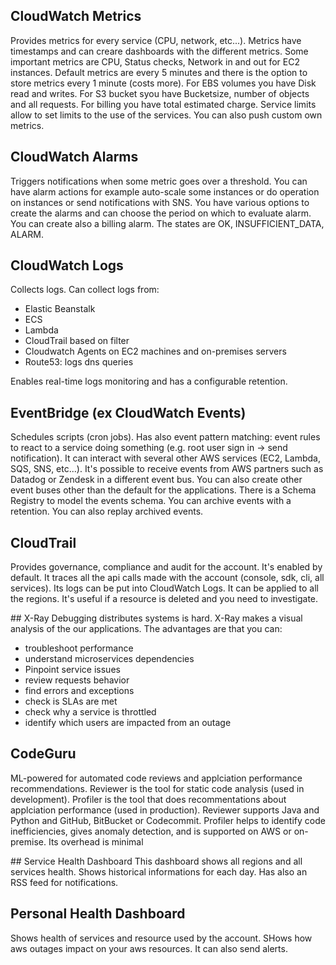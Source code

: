 ## CloudWatch Metrics
Provides metrics for every service (CPU, network, etc...). Metrics have timestamps and can creare dashboards with the different metrics. Some important metrics are CPU, Status checks, Network in and out for EC2 instances.
Default metrics are every 5 minutes and there is the option to store metrics every 1 minute (costs more).
For EBS volumes you have Disk read and writes.
For S3 bucket syou have Bucketsize, number of objects and all requests.
For billing you have total estimated charge.
Service limits allow to set limits to the use of the services. You can also push custom own metrics.

## CloudWatch Alarms
Triggers notifications when some metric goes over a threshold. You can have alarm actions for example auto-scale some instances or do operation on instances or send notifications with SNS. You have various options to create the alarms and can choose the period on which to evaluate alarm. You can create also a billing alarm. The states are OK, INSUFFICIENT_DATA, ALARM.

## CloudWatch Logs
Collects logs. Can collect logs from:
- Elastic Beanstalk
- ECS
- Lambda
- CloudTrail based on filter
- Cloudwatch Agents on EC2 machines and on-premises servers
- Route53: logs dns queries

Enables real-time logs monitoring and has a configurable retention.

## EventBridge (ex CloudWatch Events)
Schedules scripts (cron jobs). Has also event pattern matching: event rules to react to a service doing something (e.g. root user sign in -> send notification). It can interact with several other AWS services (EC2, Lambda, SQS, SNS, etc...). It's possible to receive events from AWS partners such as Datadog or Zendesk in a different event bus. You can also create other event buses other than the default for the applications. There is a Schema Registry to model the events schema. You can archive events with a retention. You can also replay archived events.

## CloudTrail
Provides governance, compliance and audit for the account. It's enabled by default. It traces all the api calls made with the account (console, sdk, cli, all services). Its logs can be put into CloudWatch Logs. It can be applied to all the regions. It's useful if a resource is deleted and you need to investigate.

## X-Ray
Debugging distributes systems is hard. X-Ray makes a visual analysis of the our applications. The advantages are that you can:
- troubleshoot performance
- understand microservices dependencies
- Pinpoint service issues
- review requests behavior
- find errors and exceptions
- check is SLAs are met
- check why a service is throttled
- identify which users are impacted from an outage

## CodeGuru
ML-powered for automated code reviews and applciation performance recommendations. Reviewer is the tool for static code analysis (used in development). Profiler is the tool that does recommentations about applciation performance (used in production). Reviewer supports Java and Python and GitHub, BitBucket or Codecommit.
Profiler helps to identify code inefficiencies, gives anomaly detection, and is supported on AWS or on-premise. Its overhead is minimal

## Service Health Dashboard
This dashboard shows all regions and all services health. Shows historical informations for each day. Has also an RSS feed for notifications.

## Personal Health Dashboard
Shows health of services and resource used by the account. SHows how aws outages impact on your aws resources. It can also send alerts.